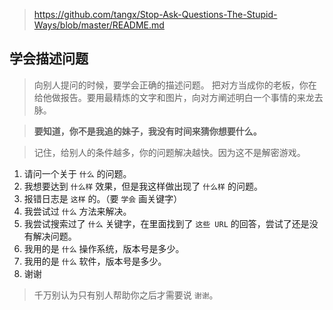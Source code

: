 > https://github.com/tangx/Stop-Ask-Questions-The-Stupid-Ways/blob/master/README.md

## 学会描述问题

> 向别人提问的时候，要学会正确的描述问题。
> 把对方当成你的老板，你在给他做报告。要用最精炼的文字和图片，向对方阐述明白一个事情的来龙去脉。

> **要知道，你不是我追的妹子，我没有时间来猜你想要什么。**

> 记住，给别人的条件越多，你的问题解决越快。因为这不是解密游戏。

1. 请问一个关于 `什么` 的问题。
2. 我想要达到 `什么样` 效果，但是我这样做出现了 `什么样` 的问题。
3. 报错日志是 `这样` 的。（要 `学会` 画关键字）
4. 我尝试过 `什么` 方法来解决。
5. 我尝试搜索过了 `什么` 关键字，在里面找到了 `这些 URL` 的回答，尝试了还是没有解决问题。
6. 我用的是 `什么` 操作系统，版本号是多少。
7. 我用的是 `什么` 软件，版本号是多少。
8. 谢谢

> 千万别认为只有别人帮助你之后才需要说 `谢谢`。
